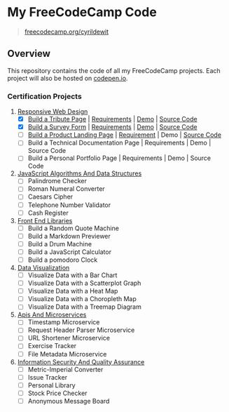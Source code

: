 # My FreeCodeCamp Code

> [freecodecamp.org/cyrildewit](https://www.freecodecamp.org/cyrildewit)

## Overview

This repository contains the code of all my FreeCodeCamp projects. Each project will also be hosted on [codepen.io](https://codepen.io/cyrildewit/).

### Certification Projects

1. [Responsive Web Design](responsive-web-design)
    * [x] [Build a Tribute Page](responsive-web-design/tribute-page) | [Requirements](https://learn.freecodecamp.org/responsive-web-design/responsive-web-design-projects/build-a-tribute-page) | [Demo](https://codepen.io/cyrildewit/full/yqJMRO/) | [Source Code](responsive-web-design/tribute-page)
    * [x] [Build a Survey Form](responsive-web-design/survey-form) | [Requirements](https://learn.freecodecamp.org/responsive-web-design/responsive-web-design-projects/build-a-survey-form) | [Demo](https://codepen.io/cyrildewit/full/yqJMRO/) | [Source Code](responsive-web-design/survey-form)
    * [ ] [Build a Product Landing Page](responsive-web-design/product-landing-page) | [Requirement](https://learn.freecodecamp.org/responsive-web-design/responsive-web-design-projects/build-a-product-landing-page) | Demo | [Source Code](responsive-web-design/product-landing-page)
    * [ ] Build a Technical Documentation Page | Requirements | Demo | Source Code
    * [ ] Build a Personal Portfolio Page | Requirements | Demo | Source Code
2. [JavaScript Algorithms And Data Structures](javascript-algorithms-and-data-structures)
    * [ ] Palindrome Checker
    * [ ] Roman Numeral Converter
    * [ ] Caesars Cipher
    * [ ] Telephone Number Validator
    * [ ] Cash Register
3. [Front End Libraries](front-end-libraries)
    * [ ] Build a Random Quote Machine
    * [ ] Build a Markdown Previewer
    * [ ] Build a Drum Machine
    * [ ] Build a JavaScript Calculator
    * [ ] Build a pomodoro Clock
4. [Data Visualization](data-visualization)
    * [ ] Visualize Data with a Bar Chart
    * [ ] Visualize Data with a Scatterplot Graph
    * [ ] Visualize Data with a Heat Map
    * [ ] Visualize Data with a Choropleth Map
    * [ ] Visualize Data with a Treemap Diagram
5. [Apis And Microservices](apis-and-microservices)
    * [ ] Timestamp Microservice
    * [ ] Request Header Parser Microservice
    * [ ] URL Shortener Microservice
    * [ ] Exercise Tracker
    * [ ] File Metadata Microservice
6. [Information Security And Quality Assurance](information-security-and-quality-assurance)
    * [ ] Metric-Imperial Converter
    * [ ] Issue Tracker
    * [ ] Personal Library
    * [ ] Stock Price Checker
    * [ ] Anonymous Message Board
